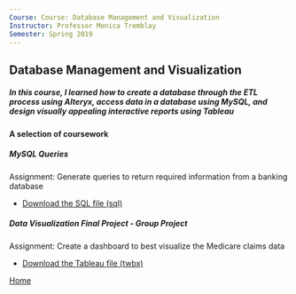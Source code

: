 ```yaml
---
Course: Course: Database Management and Visualization
Instructor: Professor Monica Tremblay
Semester: Spring 2019
---
```


## Database Management and Visualization
##### In this course, I learned how to create a database through the ETL process using Alteryx, access data in a database using MySQL, and design visually appealing interactive reports using Tableau


#### A selection of coursework
##### MySQL Queries
Assignment: Generate queries to return required information from a banking database
- [Download the SQL file (sql)](BankingQueries.sql)

##### Data Visualization Final Project - Group Project
Assignment: Create a dashboard to best visualize the Medicare claims data
- [Download the Tableau file (twbx)](DBMVFinalGroupProject.twbx)

[Home](https://cherylngo.github.io/)
